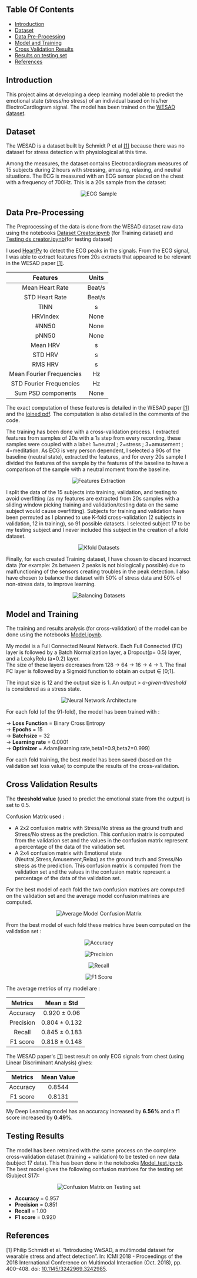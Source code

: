 ## Table Of Contents
* [Introduction](#introduction)
* [Dataset](#dataset)
* [Data Pre-Processing](#data-pre-processing)
* [Model and Training](#model-and-training)
* [Cross Validation Results](#cross-validation-results)
* [Results on testing set](#results-on-testing-set)
* [References](#references)

## Introduction

This project aims at developing a deep learning model able to predict the emotional state (stress/no stress) of an individual based on his/her ElectroCardiogram signal. The model has been trained on the <a href="https://archive.ics.uci.edu/ml/datasets/WESAD+%28Wearable+Stress+and+Affect+Detection%29">WESAD dataset</a>.

## Dataset

The WESAD is a dataset built by Schmidt P et al [[1]](#1) because there was no dataset for stress detection with physiological at this time.

Among the measures, the dataset contains Electrocardiogram measures of 15 subjects during 2 hours with stressing, amusing, relaxing, and neutral situations. The ECG is measured with an ECG sensor placed on the chest with a frequency of 700Hz. This is a 20s sample from the dataset:

<p align="center">
  <img alt="ECG Sample" title="ECG Sample" src="./Media/ECG.PNG">
</p>

## Data Pre-Processing

The Preprocessing of the data is done from the WESAD dataset raw data using the notebooks <a href="./Dataset creator.ipynb">Dataset Creator.ipynb</a> (for Training dataset) and <a href="./Testing ds creator.ipynb">Testing ds creator.ipynb</a>(for testing dataset)

I used <a href="https://github.com/paulvangentcom/heartrate_analysis_python">HeartPy</a> to detect the ECG peaks in the signals. From the ECG signal, I was able to extract features from 20s extracts that appeared to be relevant in the WESAD paper [[1]](#1).
 
<div align="center">

| Features      |Units           |
|:-------------:|:-------------:|
|Mean Heart Rate | Beat/s|
|STD Heart Rate | Beat/s|
|TINN | s|
|HRVindex | None|
|\#NN50 | None|
|pNN50 | None|
|Mean HRV | s|
|STD HRV | s|
|RMS HRV | s|
|Mean Fourier Frequencies | Hz|
|STD Fourier Frequencies | Hz|
|Sum PSD components | None|

</div>

The exact computation of these features is detailed in the WESAD paper [[1]](#1) and the <a href="./DataPreProcessing Detail.pdf">joined pdf</a>. The computation is also detailed in the comments of the code.

The training has been done with a cross-validation process. I extracted features from samples of 20s with a 1s step from every recording, these samples were coupled with a label: 1=neutral ; 2=stress ; 3=amusement ; 4=meditation. As ECG is very person dependent, I selected a 90s of the baseline (neutral state), extracted the features, and for every 20s sample I divided the features of the sample by the features of the baseline to have a comparison of the sample with a neutral moment from the baseline.

<p align="center">
  <img alt="Features Extraction" title="Features Extraction" src="./Media/features.PNG" >
</p>

I split the data of the 15 subjects into training, validation, and testing to avoid overfitting (as my features are extracted from 20s samples with a sliding window picking training and validation/testing data on the same subject would cause overfitting).
Subjects for training and validation have been permuted as I planned to use K-fold cross-validation (2 subjects in validation, 12 in training), so 91 possible datasets. I selected subject 17 to be my testing subject and I never included this subject in the creation of a fold dataset.

<p align="center">
  <img alt="Kfold Datasets" title="Kfold Datasets" src="./Media/Dataset kfold.PNG" >
</p>

Finally, for each created Training dataset, I have chosen to discard incorrect data (for example: 2s between 2 peaks is not biologically possible) due to malfunctioning of the sensors creating troubles in the peak detection. I also have chosen to balance the dataset with 50\% of stress data and 50\% of non-stress data, to improve learning.

<p align="center">
  <img alt="Balancing Datasets" title="Balancing Datasets" src="./Media/balancing.PNG" >
</p>

## Model and Training

The training and results analysis (for cross-validation) of the model can be done using the notebooks <a href="./Model.ipynb">Model.ipynb</a>.

My model is a Full Connected Neural Network. Each Full Connected (FC) layer is followed by a Batch Normalization layer, a Dropout(p= 0.5) layer, and a LeakyRelu (a=0.2) layer. <br> The size of these layers decreases from 128 &#8594; 64 &#8594; 16 &#8594; 4 &#8594; 1. The final FC layer is followed by a Sigmoid function to obtain an output &#8712; [0;1]. 

The input size is 12 and the output size is 1. An output > *a-given-threshold* is considered as a stress state.

<p align="center">
  <img alt="Neural Network Architecture" title="Neural Network Architecture" src="./Media/Network.PNG" >
</p>

For each fold (of the 91-fold), the model has been trained with :

&#8594; **Loss Function** = Binary Cross Entropy <br>
&#8594; **Epochs** = 15 <br>
&#8594; **Batchsize** = 32 <br>
&#8594; **Learning rate** = 0.0001 <br>
&#8594; **Optimizer** = Adam(learning rate,beta1=0.9,beta2=0.999) <br>

For each fold training, the best model has been saved (based on the validation set loss value) to compute the results of the cross-validation.

## Cross Validation Results

The **threshold value** (used to predict the emotional state from the output) is set to 0.5.

Confusion Matrix used :

* A 2x2 confusion matrix with Stress/No stress as the ground truth and Stress/No stress as the prediction. This confusion matrix is computed from the validation set and the values in the confusion matrix represent a percentage of the data of the validation set.
* A 2x4 confusion matrix with Emotional state (Neutral,Stress,Amusement,Relax) as the ground truth and Stress/No stress as the prediction. This confusion matrix is computed from the validation set and the values in the confusion matrix represent a percentage of the data of the validation set.

For the best model of each fold the two confusion matrixes are computed on the validation set and the average model confusion matrixes are computed.

<p align="center">
  <img alt="Average Model Confusion Matrix" title="Average Model Confusion Matrix" src="./Media/average model confusion.png">
</p>

From the best model of each fold these metrics have been computed on the validation set :

<p align="center">
  <img alt="Accuracy" title="Accuracy" src="./Media/accuracy.png">
</p><p align="center">
  <img alt="Precision" title="Precision" src="./Media/precision.png">
</p><p align="center">
  <img alt="Recall" title="Recall" src="./Media/recall.png">
</p><p align="center">
  <img alt="F1 Score" title="F1 Score" src="./Media/f1score.png">
</p>

The average metrics of my model are :

<div align="center">

| Metrics      | Mean &#177; Std|
|:-------------:|:-------------:|
|Accuracy | 0.920 &#177; 0.06|
|Precision| 0.804 &#177; 0.132|
|Recall| 0.845 &#177; 0.183|
|F1 score| 0.818 &#177; 0.148|

</div>

The WESAD paper's [[1]](#1) best result on only ECG signals from chest (using Linear Discriminant Analysis) gives:

<div align="center">

| Metrics      | Mean Value|
|:-------------:|:-------------:|
|Accuracy | 0.8544|
|F1 score| 0.8131|

</div>

My Deep Learning model has an accuracy increased by **6.56%** and a f1 score increased by **0.49%**.

## Testing Results

The model has been retrained with the same process on the complete cross-validation dataset (training + validation) to be tested on new data (subject 17 data). This has been done in the notebooks <a href="./Model_test.ipynb">Model_test.ipynb</a>. 
The best model gives the following confusion matrixes for the testing set (Subject S17):

<p align="center">
  <img alt="Confusion Matrix on Testing set" title="Confusion Matrix on Testing set" src="./Media/testing confusion.png">
</p>

* **Accuracy** = 0.957
* **Precision** = 0.851
* **Recall** = 1.00
* **F1 score** = 0.920

## References
<a id="1">[1]</a> Philip Schmidt et al. “Introducing WeSAD, a multimodal dataset for wearable stress and affect detection”. In: ICMI 2018 - Proceedings of the 2018 International Conference on Multimodal Interaction (Oct. 2018), pp. 400–408. doi: <a href="https://doi.org/10.1145/3242969.3242985">10.1145/3242969.3242985</a>.
